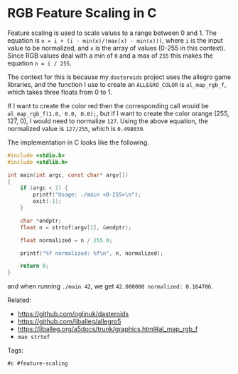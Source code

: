 # RGB Feature Scaling in C

Feature scaling is used to scale values to a range between 0 and 1. The
equation is `n = i + (i - min(x)/(max(x) - min(x)))`, where `i` is the
input value to be normalized, and `x` is the array of values (0-255 in
this context). Since RGB values deal with a min of `0` and a max of `255`
this makes the equation `n = i / 255`.

The context for this is because my `dasteroids` project uses the allegro
game libraries, and the function I use to create an `ALLEGRO_COLOR` is
`al_map_rgb_f`, which takes three floats from 0 to 1.

If I want to create the color red then the corresponding call would be
`al_map_rgb_f(1.0, 0.0, 0.0);`, but if I want to create the color orange
(255, 127, 0), I would need to normalize `127`. Using the above equation,
the normalized value is `127/255`, which is `0.498039`.

The implementation in C looks like the following.

```C
#include <stdio.h>
#include <stdlib.h>

int main(int argc, const char* argv[])
{
	if (argc < 2) {
		printf("Usage: ./main <0-255>\n");
		exit(-1);
	}

	char *endptr;
	float n = strtof(argv[1], &endptr);

	float normalized = n / 255.0;

	printf("%f normalized: %f\n", n, normalized);

	return 0;
}
```

and when running `./main 42`, we get `42.000000 normalized: 0.164706`.

Related:

* <https://github.com/oglinuk/dasteroids>
* <https://github.com/liballeg/allegro5>
* <https://liballeg.org/a5docs/trunk/graphics.html#al_map_rgb_f>
* `man strtof`

Tags:

	#c #feature-scaling
